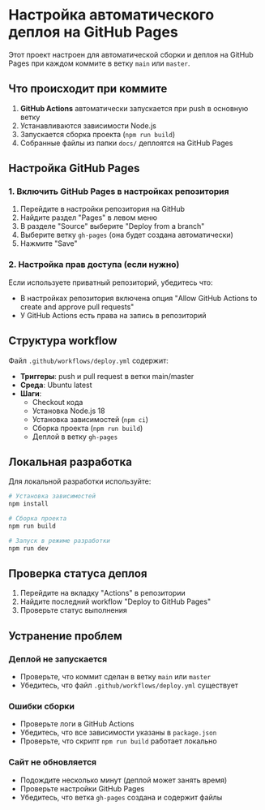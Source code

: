# Настройка автоматического деплоя на GitHub Pages

Этот проект настроен для автоматической сборки и деплоя на GitHub Pages при каждом коммите в ветку `main` или `master`.

## Что происходит при коммите

1. **GitHub Actions** автоматически запускается при push в основную ветку
2. Устанавливаются зависимости Node.js
3. Запускается сборка проекта (`npm run build`)
4. Собранные файлы из папки `docs/` деплоятся на GitHub Pages

## Настройка GitHub Pages

### 1. Включить GitHub Pages в настройках репозитория

1. Перейдите в настройки репозитория на GitHub
2. Найдите раздел "Pages" в левом меню
3. В разделе "Source" выберите "Deploy from a branch"
4. Выберите ветку `gh-pages` (она будет создана автоматически)
5. Нажмите "Save"

### 2. Настройка прав доступа (если нужно)

Если используете приватный репозиторий, убедитесь что:
- В настройках репозитория включена опция "Allow GitHub Actions to create and approve pull requests"
- У GitHub Actions есть права на запись в репозиторий

## Структура workflow

Файл `.github/workflows/deploy.yml` содержит:

- **Триггеры**: push и pull request в ветки main/master
- **Среда**: Ubuntu latest
- **Шаги**:
  - Checkout кода
  - Установка Node.js 18
  - Установка зависимостей (`npm ci`)
  - Сборка проекта (`npm run build`)
  - Деплой в ветку `gh-pages`

## Локальная разработка

Для локальной разработки используйте:

```bash
# Установка зависимостей
npm install

# Сборка проекта
npm run build

# Запуск в режиме разработки
npm run dev
```

## Проверка статуса деплоя

1. Перейдите на вкладку "Actions" в репозитории
2. Найдите последний workflow "Deploy to GitHub Pages"
3. Проверьте статус выполнения

## Устранение проблем

### Деплой не запускается
- Проверьте, что коммит сделан в ветку `main` или `master`
- Убедитесь, что файл `.github/workflows/deploy.yml` существует

### Ошибки сборки
- Проверьте логи в GitHub Actions
- Убедитесь, что все зависимости указаны в `package.json`
- Проверьте, что скрипт `npm run build` работает локально

### Сайт не обновляется
- Подождите несколько минут (деплой может занять время)
- Проверьте настройки GitHub Pages
- Убедитесь, что ветка `gh-pages` создана и содержит файлы 